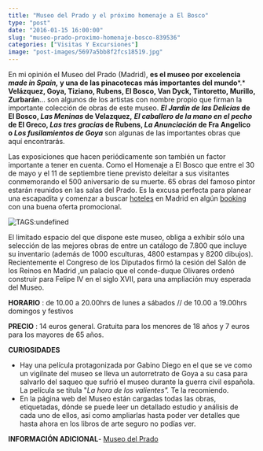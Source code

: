 ```yaml
---
title: "Museo del Prado y el próximo homenaje a El Bosco"
type: "post"
date: "2016-01-15 16:00:00"
slug: "museo-prado-proximo-homenaje-bosco-839536"
categories: ["Visitas Y Excursiones"]
image: "post-images/5697a5bb8f2fcs18519.jpg"
---
```


En mi opinión el Museo del Prado (Madrid), **es el museo por excelencia *made in Spain,* y una de las pinacotecas más importantes del mundo***.* **Velázquez, Goya, Tiziano, Rubens, El Bosco, Van Dyck, Tintoretto, Murillo, Zurbarán**... son algunos de los artistas con nombre propio que firman la importante colección de obras de este museo. ***El Jardín de las Delicias* de El Bosco, *Las Meninas* de Velazquez,** ***El caballero de la mano en el pecho* de El Greco, *Las tres gracias* de Rubens, *La Anunciación* de Fra Angelico o *Los fusilamientos de Goya*** son algunas de las importantes obras que aquí encontrarás.  
  
Las exposiciones que hacen periódicamente son también un factor importante a tener en cuenta. Como el Homenaje a El Bosco que entre el 30 de mayo y el 11 de septiembre tiene previsto deleitar a sus visitantes conmemorando el 500 aniversario de su muerte. 65 obras del famoso pintor estarán reunidos en las salas del Prado. Es la excusa perfecta para planear una escapadita y comenzar a buscar [hoteles](http://www.ebooking.com/es/ciudad/hoteles/espana/madrid/2198/) en Madrid en algún [booking](http://www.ebooking.com/es/) con una buena oferta promocional.  
  
![ TAGS:undefined](post-images/5697a5bb8f2fcs18519.jpg "Museo del Prado ")  
  
El limitado espacio del que dispone este museo, obliga a exhibir sólo una selección de las mejores obras de entre un catálogo de 7.800 que incluye su inventario (además de 1000 esculturas, 4800 estampas y 8200 dibujos). Recientemente el Congreso de los Diputados firmó la cesión del Salón de los Reinos en Madrid ,un palacio que el conde-duque Olivares ordenó construir para Felipe IV en el siglo XVII, para una ampliación muy esperada del Museo.  
  
**HORARIO** : de 10.00 a 20.00hrs de lunes a sábados // de 10.00 a 19.00hrs domingos y festivos  
  
**PRECIO** : 14 euros general. Gratuita para los menores de 18 años y 7 euros para los mayores de 65 años.  
  
**CURIOSIDADES**

- Hay una película protagonizada por Gabino Diego en el que se ve como un vigilnate del museo se lleva un autorretrato de Goya a su casa para salvarlo del saqueo que sufrió el museo durante la guerra civil española. La película se titula "*La hora de los valientes".* Te la recomiendo.
- En la página web del Museo están cargadas todas las obras, etiquetadas, dónde se puede leer un detallado estudio y análisis de cada uno de ellos, así como ampliarlas hasta poder ver detalles que hasta ahora en los libros de arte seguro no podías ver.

**INFORMACIÓN ADICIONAL**- [Museo del Prado](http://www.museodelprado.es/)